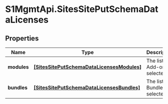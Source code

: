 # S1MgmtApi.SitesSitePutSchemaDataLicenses

## Properties
Name | Type | Description | Notes
------------ | ------------- | ------------- | -------------
**modules** | [**[SitesSitePutSchemaDataLicensesModules]**](SitesSitePutSchemaDataLicensesModules.md) | The list of Add-ons selected | [optional] 
**bundles** | [**[SitesSitePutSchemaDataLicensesBundles]**](SitesSitePutSchemaDataLicensesBundles.md) | The list of Bundles selected | [optional] 


